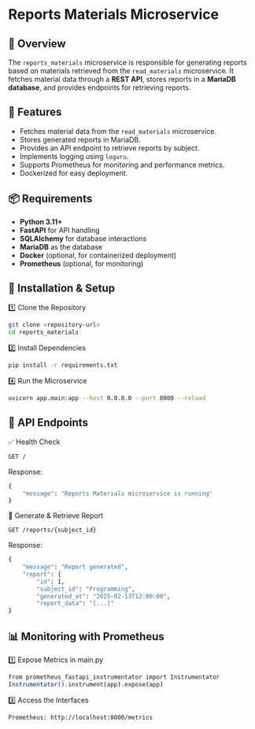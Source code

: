 # Reports Materials Microservice

## 📌 Overview
The `reports_materials` microservice is responsible for generating reports based on materials retrieved from the `read_materials` microservice. It fetches material data through a **REST API**, stores reports in a **MariaDB database**, and provides endpoints for retrieving reports.

## 🚀 Features
- Fetches material data from the `read_materials` microservice.
- Stores generated reports in MariaDB.
- Provides an API endpoint to retrieve reports by subject.
- Implements logging using `loguru`.
- Supports Prometheus for monitoring and performance metrics.
- Dockerized for easy deployment.

## 📦 Requirements
- **Python 3.11+**
- **FastAPI** for API handling
- **SQLAlchemy** for database interactions
- **MariaDB** as the database
- **Docker** (optional, for containerized deployment)
- **Prometheus** (optional, for monitoring)
  
## 🔧 Installation & Setup

1️⃣ Clone the Repository

```bash
git clone <repository-url>
cd reports_materials
```

2️⃣ Install Dependencies

```bash
pip install -r requirements.txt
```
4️⃣ Run the Microservice

```bash
uvicorn app.main:app --host 0.0.0.0 --port 8000 --reload
```
## 📡 API Endpoints

✅ Health Check
```bash
GET /
```
Response:
```bash
{
    "message": "Reports Materials microservice is running"
}
```
📑 Generate & Retrieve Report
```bash
GET /reports/{subject_id}
```
Response:

```bash
{
    "message": "Report generated",
    "report": {
        "id": 1,
        "subject_id": "Programming",
        "generated_at": "2025-02-13T12:00:00",
        "report_data": "[...]"
}

```

## 📊 Monitoring with Prometheus 

1️⃣ Expose Metrics in main.py

```bash
from prometheus_fastapi_instrumentator import Instrumentator
Instrumentator().instrument(app).expose(app)
```
3️⃣ Access the Interfaces

```bash
Prometheus: http://localhost:8000/metrics
```


